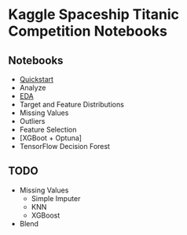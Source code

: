 # Kaggle Spaceship Titanic Competition Notebooks 

## Notebooks

- [Quickstart](spaceship-titanic-quickstart.ipynb)
- Analyze
- [EDA](spaceship-titanic-eda.ipynb)
- Target and Feature Distributions
- Missing Values
- Outliers
- Feature Selection
- [XGBoot + Optuna]
- TensorFlow Decision Forest

## TODO

- Missing Values
  - Simple Imputer
  - KNN
  - XGBoost
 - Blend
 
